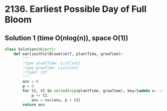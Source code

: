 # 2136. Earliest Possible Day of Full Bloom

## Solution 1 (time O(nlog(n)), space O(1))

```python
class Solution(object):
    def earliestFullBloom(self, plantTime, growTime):
        """
        :type plantTime: List[int]
        :type growTime: List[int]
        :rtype: int
        """
        ans = 0
        p = 0
        for t1, t2 in sorted(zip(plantTime, growTime), key=lambda x: -x[1]):
            p += t1
            ans = max(ans, p + t2)
        return ans
```
